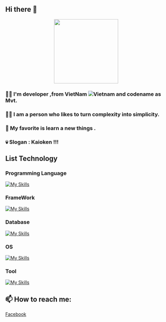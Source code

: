 ## Hi there 👋

<p align="center">
  <img  src="https://64.media.tumblr.com/5ee658643182a4b8d9fb1f855630520c/843d2e99156ab1f2-7e/s500x750/74a2293c92592fe3ff3e7df6c77a562d42676f94.gif" width=200">
</p>

### 🙋‍♂️ I'm developer ,from VietNam ![Vietnam](https://raw.githubusercontent.com/stevenrskelton/flag-icon/master/png/16/country-4x3/vn.png "Vietnam") and codename as Mvt.
### 💁‍♂️ I am a person who likes to turn complexity into simplicity.
### 💋 My favorite is learn a new things .
### 💀 Slogan : Kaioken !!!
## List Technology
### Programming Language
[![My Skills](https://skillicons.dev/icons?i=c,cpp,cs,html,css,js,java,python,kotlin&theme=light)](https://skillicons.dev)
### FrameWork
[![My Skills](https://skillicons.dev/icons?i=bootstrap,nodejs,react&theme=light)](https://skillicons.dev)
### Database
[![My Skills](https://skillicons.dev/icons?i=mysql,mongodb&theme=light)](https://skillicons.dev)
### OS
[![My Skills](https://skillicons.dev/icons?i=linux&theme=light)](https://skillicons.dev)
### Tool
[![My Skills](https://skillicons.dev/icons?i=git,gitlab,jenkins,docker&theme=light)](https://skillicons.dev)
## 📫 How to reach me:
[Facebook](https://www.facebook.com/sieuphammaitien594)

